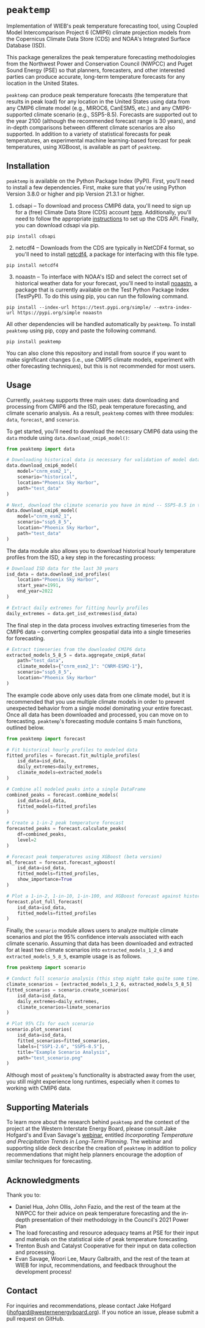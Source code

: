 # ``peaktemp``
Implementation of WIEB's peak temperature forecasting tool, using Coupled Model Intercomparison Project 6 (CMIP6) climate projection models from the Copernicus Climate Data Store (CDS) and NOAA's Integrated Surface Database (ISD).

This package generalizes the peak temperature forecasting methodologies from the Northwest Power and Conservation Council (NWPCC) and Puget Sound Energy (PSE) so that planners, forecasters, and other interested parties can produce accurate, long-term temperature forecasts for any location in the United States. 

``peaktemp`` can produce peak temperature forecasts (the temperature that results in peak load) for any location in the United States using data from any CMIP6 climate model (e.g., MIROC6, CanESM5, etc.) and any CMIP6-supported climate scenario (e.g., SSP5-8.5). Forecasts are supported out to the year 2100 (although the recommended forecast range is 30 years), and in-depth comparisons between different climate scenarios are also supported. In addition to a variety of statistical forecasts for peak temperatures, an experimental machine learning-based forecast for peak temperatures, using XGBoost, is available as part of ``peaktemp``.

## Installation

``peaktemp`` is available on the Python Package Index (PyPI). First, you'll need to install a few dependencies. First, make sure that you're using Python Version 3.8.0 or higher and pip Version 21.3.1 or higher.

1. cdsapi – To download and process CMIP6 data, you'll need to sign up for a (free) Climate Data Store (CDS) account [here](https://cds.climate.copernicus.eu/user/register). Additionally, you'll need to follow the appropriate [instructions](https://cds.climate.copernicus.eu/api-how-to) to set up the CDS API. Finally, you can download cdsapi via pip.
```commandline
pip install cdsapi
```
2. netcdf4 – Downloads from the CDS are typically in NetCDF4 format, so you'll need to install [netcdf4](https://github.com/Unidata/netcdf4-python), a package for interfacing with this file type.
```commandline
pip install netcdf4
```
3. noaastn – To interface with NOAA's ISD and select the correct set of historical weather data for your forecast, you'll need to install [noaastn](https://github.com/UBC-MDS/noaastn), a package that is currently available on the Test Python Package Index (TestPyPI). To do this using pip, you can run the following command.
```commandline
pip install --index-url https://test.pypi.org/simple/ --extra-index-url https://pypi.org/simple noaastn
```

All other dependencies will be handled automatically by ``peaktemp``. To install ``peaktemp`` using pip, copy and paste the following command. 
```
pip install peaktemp
```
You can also clone this repository and install from source if you want to make significant changes (i.e., use CMIP5 climate models, experiment with other forecasting techniques), but this is not recommended for most users.

## Usage

Currently, ``peaktemp`` supports three main uses: data downloading and processing from CMIP6 and the ISD, peak temperature forecasting, and climate scenario analysis. As a result, ``peaktemp`` comes with three modules: ``data``, ``forecast``, and ``scenario``.

To get started, you'll need to download the necessary CMIP6 data using the ``data`` module using ``data.download_cmip6_model()``:
```python
from peaktemp import data

# Downloading historical data is necessary for validation of model data and XGBoost forecasting
data.download_cmip6_model(
    model="cnrm_esm2_1",
    scenario="historical",
    location="Phoenix Sky Harbor",
    path="test_data"
)

# Next, download the climate scenario you have in mind -- SSP5-8.5 in this case
data.download_cmip6_model(
    model="cnrm_esm2_1",
    scenario="ssp5_8_5",
    location="Phoenix Sky Harbor",
    path="test_data"
)
```

The data module also allows you to download historical hourly temperature profiles from the ISD, a key step in the forecasting process:
```python
# Download ISD data for the last 30 years
isd_data = data.download_isd_profiles(
    location="Phoenix Sky Harbor", 
    start_year=1991, 
    end_year=2022
)

# Extract daily extremes for fitting hourly profiles
daily_extremes = data.get_isd_extremes(isd_data)
```
The final step in the data process involves extracting timeseries from the CMIP6 data – converting complex geospatial data into a single timeseries for forecasting.
```python
# Extract timeseries from the downloaded CMIP6 data 
extracted_models_5_8_5 = data.aggregate_cmip6_data(
    path="test_data",
    climate_models={"cnrm_esm2_1": "CNRM-ESM2-1"},
    scenario="ssp5_8_5",
    location="Phoenix Sky Harbor"
)
```
The example code above only uses data from one climate model, but it is recommended that you use multiple climate models in order to prevent unexpected behavior from a single model dominating your entire forecast. Once all data has been downloaded and processed, you can move on to forecasting. ``peaktemp``'s forecasting module contains 5 main functions, outlined below.
```python
from peaktemp import forecast

# Fit historical hourly profiles to modeled data
fitted_profiles = forecast.fit_multiple_profiles(
    isd_data=isd_data, 
    daily_extremes=daily_extremes, 
    climate_models=extracted_models
)

# Combine all modeled peaks into a single DataFrame
combined_peaks = forecast.combine_models(
    isd_data=isd_data, 
    fitted_models=fitted_profiles
)

# Create a 1-in-2 peak temperature forecast
forecasted_peaks = forecast.calculate_peaks(
    df=combined_peaks, 
    level=2
)

# Forecast peak temperatures using XGBoost (beta version)
ml_forecast = forecast.forecast_xgboost(
    isd_data=isd_data, 
    fitted_models=fitted_profiles, 
    show_importance=True
)

# Plot a 1-in-2, 1-in-10, 1-in-100, and XGBoost forecast against historical data
forecast.plot_full_forecast(
    isd_data=isd_data, 
    fitted_models=fitted_profiles
)
```

Finally, the ``scenario`` module allows users to analyze multiple climate scenarios and plot the 95% confidence intervals associated with each climate scenario. Assuming that data has been downloaded and extracted for at least two climate scenarios into ``extracted_models_1_2_6`` and ``extracted_models_5_8_5``, example usage is as follows.

```python
from peaktemp import scenario

# Conduct full scenario analysis (this step might take quite some time)
climate_scenarios = [extracted_models_1_2_6, extracted_models_5_8_5]
fitted_scenarios = scenario.create_scenarios(
    isd_data=isd_data, 
    daily_extremes=daily_extremes, 
    climate_scenarios=limate_scenarios
)

# Plot 95% CIs for each scenario
scenario.plot_scenarios(
    isd_data=isd_data,
    fitted_scenarios=fitted_scenarios,
    labels=["SSP1-2.6", "SSP5-8.5"],
    title="Example Scenario Analysis",
    path="test_scenario.png"
)
```

Although most of ``peaktemp``'s functionality is abstracted away from the user, you still might experience long runtimes, especially when it comes to working with CMIP6 data.

## Supporting Materials

To learn more about the research behind ``peaktemp`` and the context of the project at the Western Interstate Energy Board, please consult Jake Hofgard's and Evan Savage's [webinar](https://www.westernenergyboard.org/wieb-webinar-incorporating-temperature-and-precipitation-trends-in-long-term-planning/), entitled _Incorporating Temperature and Precipitation Trends in Long-Term Planning_. The webinar and supporting slide deck describe the creation of ``peaktemp`` in addition to policy recommendations that might help planners encourage the adoption of similar techniques for forecasting.

## Acknowledgments
Thank you to:
- Daniel Hua, John Ollis, John Fazio, and the rest of the team at the NWPCC for their advice on peak temperature forecasting and the in-depth presentation of their methodology in the Council's 2021 Power Plan
- The load forecasting and resource adequacy teams at PSE for their input and materials on the statistical side of peak temperature forecasting.
- Trenton Bush and Catalyst Cooperative for their input on data collection and processing.
- Evan Savage, Woori Lee, Maury Galbraith, and the rest of the team at WIEB for input, recommendations, and feedback throughout the development process!

## Contact

For inquiries and recommendations, please contact Jake Hofgard (jhofgard@westernenergyboard.org). If you notice an issue, please submit a pull request on GitHub.